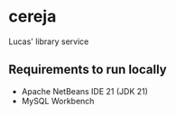 # cereja
Lucas' library service

## Requirements to run locally

- Apache NetBeans IDE 21 (JDK 21)
- MySQL Workbench
